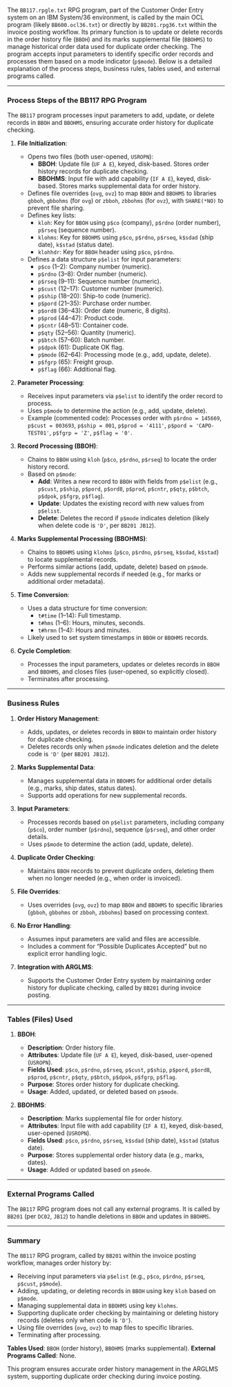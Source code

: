 The `BB117.rpgle.txt` RPG program, part of the Customer Order Entry system on an IBM System/36 environment, is called by the main OCL program (likely `BB600.ocl36.txt`) or directly by `BB201.rpg36.txt` within the invoice posting workflow. Its primary function is to update or delete records in the order history file (`BBOH`) and its marks supplemental file (`BBOHMS`) to manage historical order data used for duplicate order checking. The program accepts input parameters to identify specific order records and processes them based on a mode indicator (`p$mode`). Below is a detailed explanation of the process steps, business rules, tables used, and external programs called.

---

### Process Steps of the BB117 RPG Program

The `BB117` program processes input parameters to add, update, or delete records in `BBOH` and `BBOHMS`, ensuring accurate order history for duplicate checking.

1. **File Initialization**:
   - Opens two files (both user-opened, `USROPN`):
     - **BBOH**: Update file (`UF A E`), keyed, disk-based. Stores order history records for duplicate checking.
     - **BBOHMS**: Input file with add capability (`IF A E`), keyed, disk-based. Stores marks supplemental data for order history.
   - Defines file overrides (`ovg`, `ovz`) to map `BBOH` and `BBOHMS` to libraries `gbboh`, `gbbohms` (for `ovg`) or `zbboh`, `zbbohms` (for `ovz`), with `SHARE(*NO)` to prevent file sharing.
   - Defines key lists:
     - `kloh`: Key for `BBOH` using `p$co` (company), `p$rdno` (order number), `p$rseq` (sequence number).
     - `klohms`: Key for `BBOHMS` using `p$co`, `p$rdno`, `p$rseq`, `k$sdad` (ship date), `k$stad` (status date).
     - `klohhdr`: Key for `BBOH` header using `p$co`, `p$rdno`.
   - Defines a data structure `p$elist` for input parameters:
     - `p$co` (1–2): Company number (numeric).
     - `p$rdno` (3–8): Order number (numeric).
     - `p$rseq` (9–11): Sequence number (numeric).
     - `p$cust` (12–17): Customer number (numeric).
     - `p$ship` (18–20): Ship-to code (numeric).
     - `p$pord` (21–35): Purchase order number.
     - `p$ord8` (36–43): Order date (numeric, 8 digits).
     - `p$prod` (44–47): Product code.
     - `p$cntr` (48–51): Container code.
     - `p$qty` (52–56): Quantity (numeric).
     - `p$btch` (57–60): Batch number.
     - `p$dpok` (61): Duplicate OK flag.
     - `p$mode` (62–64): Processing mode (e.g., add, update, delete).
     - `p$fgrp` (65): Freight group.
     - `p$flag` (66): Additional flag.

2. **Parameter Processing**:
   - Receives input parameters via `p$elist` to identify the order record to process.
   - Uses `p$mode` to determine the action (e.g., add, update, delete).
   - Example (commented code): Processes order with `p$rdno = 145669`, `p$cust = 003693`, `p$ship = 001`, `p$prod = '4111'`, `p$pord = 'CAPO-TEST01'`, `p$fgrp = 'Z'`, `p$flag = '0'`.

3. **Record Processing (BBOH)**:
   - Chains to `BBOH` using `kloh` (`p$co`, `p$rdno`, `p$rseq`) to locate the order history record.
   - Based on `p$mode`:
     - **Add**: Writes a new record to `BBOH` with fields from `p$elist` (e.g., `p$cust`, `p$ship`, `p$pord`, `p$ord8`, `p$prod`, `p$cntr`, `p$qty`, `p$btch`, `p$dpok`, `p$fgrp`, `p$flag`).
     - **Update**: Updates the existing record with new values from `p$elist`.
     - **Delete**: Deletes the record if `p$mode` indicates deletion (likely when delete code is `'D'`, per `BB201 JB12`).

4. **Marks Supplemental Processing (BBOHMS)**:
   - Chains to `BBOHMS` using `klohms` (`p$co`, `p$rdno`, `p$rseq`, `k$sdad`, `k$stad`) to locate supplemental records.
   - Performs similar actions (add, update, delete) based on `p$mode`.
   - Adds new supplemental records if needed (e.g., for marks or additional order metadata).

5. **Time Conversion**:
   - Uses a data structure for time conversion:
     - `t#time` (1–14): Full timestamp.
     - `t#hms` (1–6): Hours, minutes, seconds.
     - `t#hrmn` (1–4): Hours and minutes.
   - Likely used to set system timestamps in `BBOH` or `BBOHMS` records.

6. **Cycle Completion**:
   - Processes the input parameters, updates or deletes records in `BBOH` and `BBOHMS`, and closes files (user-opened, so explicitly closed).
   - Terminates after processing.

---

### Business Rules

1. **Order History Management**:
   - Adds, updates, or deletes records in `BBOH` to maintain order history for duplicate checking.
   - Deletes records only when `p$mode` indicates deletion and the delete code is `'D'` (per `BB201 JB12`).

2. **Marks Supplemental Data**:
   - Manages supplemental data in `BBOHMS` for additional order details (e.g., marks, ship dates, status dates).
   - Supports add operations for new supplemental records.

3. **Input Parameters**:
   - Processes records based on `p$elist` parameters, including company (`p$co`), order number (`p$rdno`), sequence (`p$rseq`), and other order details.
   - Uses `p$mode` to determine the action (add, update, delete).

4. **Duplicate Order Checking**:
   - Maintains `BBOH` records to prevent duplicate orders, deleting them when no longer needed (e.g., when order is invoiced).

5. **File Overrides**:
   - Uses overrides (`ovg`, `ovz`) to map `BBOH` and `BBOHMS` to specific libraries (`gbboh`, `gbbohms` or `zbboh`, `zbbohms`) based on processing context.

6. **No Error Handling**:
   - Assumes input parameters are valid and files are accessible.
   - Includes a comment for “Possible Duplicates Accepted” but no explicit error handling logic.

7. **Integration with ARGLMS**:
   - Supports the Customer Order Entry system by maintaining order history for duplicate checking, called by `BB201` during invoice posting.

---

### Tables (Files) Used

1. **BBOH**:
   - **Description**: Order history file.
   - **Attributes**: Update file (`UF A E`), keyed, disk-based, user-opened (`USROPN`).
   - **Fields Used**: `p$co`, `p$rdno`, `p$rseq`, `p$cust`, `p$ship`, `p$pord`, `p$ord8`, `p$prod`, `p$cntr`, `p$qty`, `p$btch`, `p$dpok`, `p$fgrp`, `p$flag`.
   - **Purpose**: Stores order history for duplicate checking.
   - **Usage**: Added, updated, or deleted based on `p$mode`.

2. **BBOHMS**:
   - **Description**: Marks supplemental file for order history.
   - **Attributes**: Input file with add capability (`IF A E`), keyed, disk-based, user-opened (`USROPN`).
   - **Fields Used**: `p$co`, `p$rdno`, `p$rseq`, `k$sdad` (ship date), `k$stad` (status date).
   - **Purpose**: Stores supplemental order history data (e.g., marks, dates).
   - **Usage**: Added or updated based on `p$mode`.

---

### External Programs Called

The `BB117` RPG program does not call any external programs. It is called by `BB201` (per `DC02`, `JB12`) to handle deletions in `BBOH` and updates in `BBOHMS`.

---

### Summary

The `BB117` RPG program, called by `BB201` within the invoice posting workflow, manages order history by:
- Receiving input parameters via `p$elist` (e.g., `p$co`, `p$rdno`, `p$rseq`, `p$cust`, `p$mode`).
- Adding, updating, or deleting records in `BBOH` using key `kloh` based on `p$mode`.
- Managing supplemental data in `BBOHMS` using key `klohms`.
- Supporting duplicate order checking by maintaining or deleting history records (deletes only when code is `'D'`).
- Using file overrides (`ovg`, `ovz`) to map files to specific libraries.
- Terminating after processing.

**Tables Used**: `BBOH` (order history), `BBOHMS` (marks supplemental).
**External Programs Called**: None.

This program ensures accurate order history management in the ARGLMS system, supporting duplicate order checking during invoice posting.